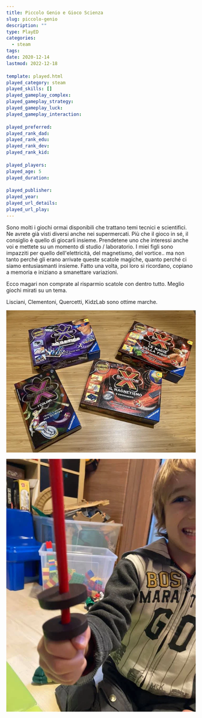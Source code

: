 ```yaml
---
title: Piccolo Genio e Gioco Scienza
slug: piccolo-genio
description: ""
type: PlayED
categories:
  - steam
tags:
date: 2020-12-14
lastmod: 2022-12-18

template: played.html
played_category: steam
played_skills: []
played_gameplay_complex: 
played_gameplay_strategy: 
played_gameplay_luck: 
played_gameplay_interaction: 

played_preferred: 
played_rank_dad: 
played_rank_edu: 
played_rank_dev: 
played_rank_kid: 

played_players: 
played_age: 5
played_duration: 

played_publisher: 
played_year: 
played_url_details: 
played_url_play: 
---
```


Sono molti i giochi ormai disponibili che trattano temi tecnici e scientifici.  
Ne avrete già visti diversi anche nei supermercati.
Più che il gioco in sé, il consiglio è quello di giocarli insieme.
Prendetene uno che interessi anche voi e mettete su un momento di studio / laboratorio.
I miei figli sono impazziti per quello dell'elettricità, del magnetismo, del vortice.. ma non tanto perché gli erano arrivate queste scatole magiche, quanto perché ci siamo entusiasmanti insieme.
Fatto una volta, poi loro si ricordano, copiano a memoria e iniziano a smanettare variazioni.

Ecco magari non comprate al risparmio scatole con dentro tutto.
Meglio giochi mirati su un tema.

Lisciani, Clementoni, Quercetti, KidzLab sono ottime marche.

![](../../assets/img/played/steam/steam_labs.webp)

![](../../assets/img/played/steam/steam_magnete.webp)
